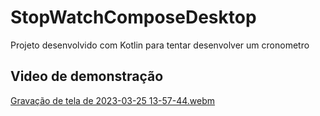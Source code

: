 # StopWatchComposeDesktop
Projeto desenvolvido com Kotlin para tentar desenvolver um cronometro

## Video de demonstração
[Gravação de tela de 2023-03-25 13-57-44.webm](https://user-images.githubusercontent.com/50411238/227738632-2907b323-f74c-484a-9fde-268a961a0196.webm)

